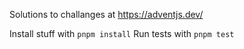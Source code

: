 Solutions to challanges at https://adventjs.dev/

Install stuff with `pnpm install`
Run tests with `pnpm test`